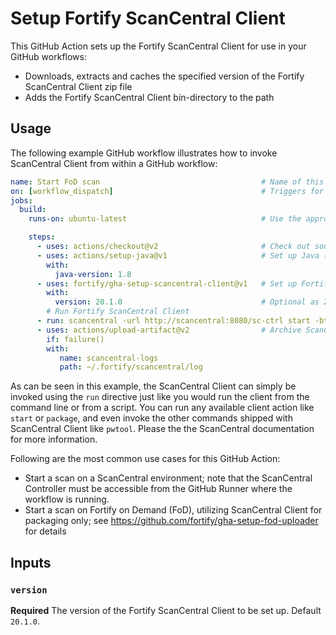 # Setup Fortify ScanCentral Client

This GitHub Action sets up the Fortify ScanCentral Client for use in your GitHub workflows:
* Downloads, extracts and caches the specified version of the Fortify ScanCentral Client zip file
* Adds the Fortify ScanCentral Client bin-directory to the path

## Usage

The following example GitHub workflow illustrates how to invoke ScanCentral Client from within a GitHub
workflow:

```yaml
name: Start FoD scan                                    # Name of this workflow
on: [workflow_dispatch]                                 # Triggers for this workflow; we choose to invoke manually
jobs:                                                  
  build:
    runs-on: ubuntu-latest                              # Use the appropriate runner for building your source code

    steps:
      - uses: actions/checkout@v2                       # Check out source code
      - uses: actions/setup-java@v1                     # Set up Java (required by ScanCentral Client and for actual build)
        with:
          java-version: 1.8
      - uses: fortify/gha-setup-scancentral-client@v1   # Set up Fortify ScanCentral Client
        with:
          version: 20.1.0                               # Optional as 20.1.0 is the default (and currently only version available)
        # Run Fortify ScanCentral Client
      - run: scancentral -url http://scancentral:8080/sc-ctrl start -bt mvn -upload -application "My Application" -version "1.0" -uptoken 00000000-0000-0000-0000-0000000
      - uses: actions/upload-artifact@v2                # Archive ScanCentral Client logs on failure
        if: failure()
        with:
           name: scancentral-logs
           path: ~/.fortify/scancentral/log
```

As can be seen in this example, the ScanCentral Client can simply be invoked using the `run` directive just like 
you would run the client from the command line or from a script. You can run any available client action like 
`start` or `package`, and even invoke the other commands shipped with ScanCentral Client like `pwtool`. Please the 
the ScanCentral documentation for more information.

Following are the most common use cases for this GitHub Action:

* Start a scan on a ScanCentral environment; note that the ScanCentral Controller must be accessible from the 
  GitHub Runner where the workflow is running.
* Start a scan on Fortify on Demand (FoD), utilizing ScanCentral Client for packaging only; see 
  https://github.com/fortify/gha-setup-fod-uploader for details


## Inputs

### `version`
**Required** The version of the Fortify ScanCentral Client to be set up. Default `20.1.0`.
